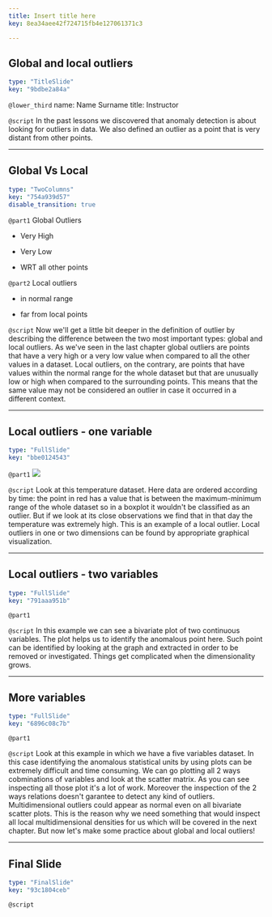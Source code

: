 ```yaml
---
title: Insert title here
key: 8ea34aee42f724715fb4e127061371c3

---
```

## Global and local outliers

```yaml
type: "TitleSlide"
key: "9bdbe2a84a"
```

`@lower_third`
name: Name Surname
title: Instructor


`@script`
In the past lessons we discovered that anomaly detection is about looking for outliers in data. We also defined an outlier as a point that is very distant from other points.


---
## Global Vs Local 

```yaml
type: "TwoColumns"
key: "754a939d57"
disable_transition: true
```

`@part1`
Global Outliers

- Very High

- Very Low

- WRT all other points


`@part2`
Local outliers

- in normal range

- far from local points


`@script`
Now we'll get a little bit deeper in the definition of outlier by describing the difference between the two most important types: global and local outliers. 
As we've seen in the last chapter global outliers are points that have a very high or a very low value when compared to all the other values in a dataset. 
Local outliers, on the contrary, are points that have values within the normal range for the whole dataset but that are unusually low or high when compared to the surrounding points.
This means that the same value may not be considered an outlier in case it occurred in a different context.


---
## Local outliers - one variable

```yaml
type: "FullSlide"
key: "bbe0124543"
```

`@part1`
![](https://assets.datacamp.com/production/repositories/3976/datasets/626f17b3575d9cc611ca82a0fa7a4266d2353856/Slide%203_2.PNG)


`@script`
Look at this temperature dataset. Here data are ordered according by time: the point in red has a value that is between the maximum-minimum range of the whole dataset so in a boxplot it wouldn't be classified as an outlier.
But if we look at its close observations we find that in that day the temperature was extremely high. This is an example of a local outlier. 
Local outliers in one or two dimensions can be found by appropriate graphical visualization.


---
## Local outliers - two variables

```yaml
type: "FullSlide"
key: "791aaa951b"
```

`@part1`



`@script`
In this example we can see a bivariate plot of two continuous variables. The plot helps us to identify the anomalous point here. 
Such point can be identified by looking at the graph and extracted in order to be removed or investigated. 
Things get complicated when the dimensionality grows.


---
## More variables

```yaml
type: "FullSlide"
key: "6896c08c7b"
```

`@part1`



`@script`
Look at this example in which we have a five variables dataset. 
In this case identifying the anomalous statistical units by using plots can be extremely difficult and time consuming. We can go plotting all 2 ways cobminations of variables and look at the scatter matrix. As you can see inspecting all those plot it's a lot of work. Moreover the inspection of the 2 ways relations doesn't garantee to detect any kind of outliers. Multidimensional outliers could appear as normal even on all bivariate scatter plots. This is the reason why we need something that would inspect all local multidimensional densities for us which will be covered in the next chapter. But now let's make some practice about global and local outliers!


---
## Final Slide

```yaml
type: "FinalSlide"
key: "93c1804ceb"
```

`@script`


